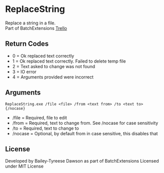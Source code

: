 
# ReplaceString

Replace a string in a file.  
Part of BatchExtensions [Trello](https://trello.com/b/4J5sT1MN/batchextensions)

## Return Codes

+ 0 = Ok replaced text correctly
+ 1 = Ok replaced text correctly. Failed to delete temp file
+ 2 = Text asked to change was not found
+ 3 = IO error
+ 4 = Arguments provided were incorrect

## Arguments

```BATCH
ReplaceString.exe /file <file> /from <text from> /to <text to> {/nocase}
```

+ /file = Required, file to edit
+ /from = Required, text to change from. See /nocase for case sensitivity
+ /to = Required, text to change to
+ /nocase = Optional, by default from in case sensitive, this disables that

## License

Developed by Bailey-Tyreese Dawson as part of BatchExtensions
Licensed under MIT License
